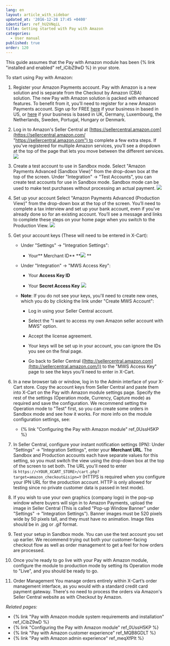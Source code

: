 ```yaml
---
lang: en
layout: article_with_sidebar
updated_at: '2016-12-28 17:45 +0400'
identifier: ref_hU2VNqiL
title: Getting started with Pay with Amazon
categories:
  - User manual
published: true
order: 120
---
```



This guide assumes that the Pay with Amazon module has been {% link "installed and enabled" ref_iCibZ9wD %} in your store.

To start using Pay with Amazon:

1.  Register your Amazon Payments account. Pay with Amazon is a new solution and is separate from the Checkout by Amazon (CBA) solution. The new Pay with Amazon solution is packed with enhanced features. To benefit from it, you’ll need to register for a new Amazon Payments account. Sign up for FREE [here](https://sellercentral.amazon.com/hz/me/sp/signup?solutionProviderOptions=mws-acc%3B&marketplaceId=AGWSWK15IEJJ7&solutionProviderToken=AAAAAQAAAAEAAAAQfpVQU5xLh2akayccfpDvHQAAAHBxwuqxsJNuB0RIC7O5G8WhzHOcCVrQdj2jj2lI0XFV7ANl7TAgQVke%2BEj%2Fp4yOoi7YI2r0BGAwgwx5tnxTD2K1K25xgDeKuwXrD79YFecvGLGlAAN%2FpYwMOuoL%2BiyD1926Yc27EmAFLxYJfWlnYwmS&solutionProviderId=A1PQFSSKP8TT2U) if your business in based in US, or [here](https://payments.amazon.co.uk/preregistration/lpa?LD=SPUKAP_EX_XCart16) if your business is based in UK, Germany, Luxembourg, the Netherlands, Sweden, Portugal, Hungary or Denmark.

2.  Log in to Amazon's Seller Central at [https://sellercentral.amazon.com](https://sellercentral.amazon.com/ "https://sellercentral.amazon.com") to complete a few extra steps. If you’ve registered for multiple Amazon services, you’ll see a dropdown at the top of the page that lets you move between the different services.
    ![]({{site.baseurl}}/attachments/7504636/7602352.png)
3.  Create a test account to use in Sandbox mode.
    Select "Amazon Payments Advanced (Sandbox View)" from the drop-down box at the top of the screen. Under "Integration" -> "Test Accounts", you can create test accounts for use in Sandbox mode. Sandbox mode can be used to make test purchases without processing an actual payment.
    ![]({{site.baseurl}}/attachments/7504636/7602353.png)

4.  Set up your account
    Select "Amazon Payments Advanced (Production View)" from the drop-down box at the top of the screen. You’ll need to complete a tax interview and set up your bank account, even if you’ve already done so for an existing account. You’ll see a message and links to complete these steps on your home page when you switch to the Production View.
    ![]({{site.baseurl}}/attachments/7504636/7602354.png)

5.  Get your account keys (These will need to be entered in X-Cart):

    *   Under "Settings" -> "Integration Settings":

        *   Your** Merchant ID**
            **![]({{site.baseurl}}/attachments/7504636/7602356.png)
            **
    *   Under "Integration" -> "MWS Access Key":

        *   Your **Access Key ID**

        *   Your **Secret Access Key**
            ![]({{site.baseurl}}/attachments/7504636/7602357.png)

    *   **Note**: If you do not see your keys, you'll need to create new ones, which you do by clicking the link under "Create MWS Account":
        *   Log in using your Seller Central account.

        *   Select the "I want to access my own Amazon seller account with MWS" option.

        *   Accept the license agreement.

        *   Your keys will be set up in your account, you can ignore the IDs you see on the final page.

        *   Go back to Seller Central ([http://sellercentral.amazon.com](http://sellercentral.amazon.com/)) to the "MWS Access Key" page to see the keys you'll need to enter in X-Cart.

6.  In a new browser tab or window, log in to the Admin interface of your X-Cart store. Copy the account keys from Seller Central and paste them into X-Cart on the Pay with Amazon module settings page. Specify the rest of the settings (Operation mode, Currency, Capture mode) as required and save the configuration. We recommend setting the Operation mode to "Test" first, so you can create some orders in Sandbox mode and see how it works. For more info on the module configuration settings, see:

    *   {% link "Configuring the Pay with Amazon module" ref_0UssH5KP %}

7.  In Seller Central, configure your instant notification settings (IPN):
    Under "Settings" -> "Integration Settings", enter your **Merchant URL**. The Sandbox and Production accounts each have separate values for this setting, so you must switch the view using the drop-down box at the top of the screen to set both. The URL you'll need to enter is `httрs://<YOUR_XCART_STORE>/cart.php?target=amazon_checkout&isipn=Y` (HTTPS is required when you configure your IPN URL for the production account. HTTP is only allowed for testing since no private customer data is passed in test mode). 

8.  If you wish to use your own graphics (company logo) in the pop-up window where buyers will sign in to Amazon Payments, upload the image in Seller Central (This is called "Pop-up Window Banner" under "Settings" -> "Integration Settings"). Banner images must be 520 pixels wide by 50 pixels tall, and they must have no animation. Image files should be in .jpg or .gif format.

9.  Test your setup in Sandbox mode. You can use the test account you set up earlier. We recommend trying out both your customer-facing checkout flow as well as order management to get a feel for how orders are processed.

10.  Once you’re ready to go live with your Pay with Amazon module, configure the module to production mode by setting its Operation mode to "Live", and you should be ready to go.

11.  Order Management
    You manage orders entirely within X-Cart’s order management interface, as you would with a standard credit card payment gateway. There's no need to process the orders via Amazon's Seller Central website as with Checkout by Amazon.

_Related pages:_

*   {% link "Pay with Amazon module system requirements and installation" ref_iCibZ9wD %}
*   {% link "Configuring the Pay with Amazon module" ref_0UssH5KP %}
*   {% link "Pay with Amazon customer experience" ref_MQB8GDLT %}
*   {% link "Pay with Amazon admin experience" ref_meqXfPIt %}
